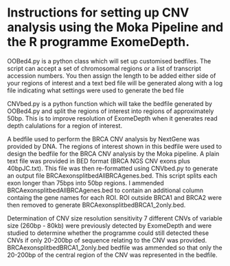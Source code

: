 ﻿
# Instructions for setting up CNV analysis using the Moka Pipeline and the R programme ExomeDepth. #

OOBed4.py is a python class which will set up customised bedfiles. The script can accept a set of chromosomal regions or a list of transcript accession numbers. You then assign the length to be added either side of your regions of interest and a text bed file will be generated along with a log file indicating what settings were used to generate the bed file

CNVbed.py is a python function which will take the bedfile generated by OOBed4.py and split the regions of interest into regions of approximately 50bp. This is to improve resolution of ExomeDepth when it generates read depth calulations for a region of interest. 

A bedfile used to perform the BRCA CNV analysis by NextGene was provided by DNA. The regions of interest shown in this bedfile were used to design the bedfile for the BRCA CNV analysis by the Moka pipeline.
A plain text file was provided in BED format (BRCA NGS CNV exons plus 40bpJC.txt). This file was then re-formatted using CNVbed.py to generate an output file BRCAexonsplitbedAllBRCAgenes.bed. This script splits each exon longer than 75bps into 50bp regions. I ammended BRCAexonsplitbedAllBRCAgenes.bed to contain an additional column containg the gene names for each ROI. ROI outside BRCA1 and BRCA2 were then removed to generate BRCAexonsplitbedBRCA1_2only.bed.

Determination of CNV size resolution sensitivity
7 different CNVs of variable size (260bp - 80kb) were previously detected by ExomeDepth and were studied to determine whether the programme could still detected these CNVs if only 20-200bp of sequence relating to the CNV was provided. BRCAexonsplitbedBRCA1_2only.bed bedfile was ammended so that only the 20-200bp of the central region of the CNV was represented in the bedfile. 

